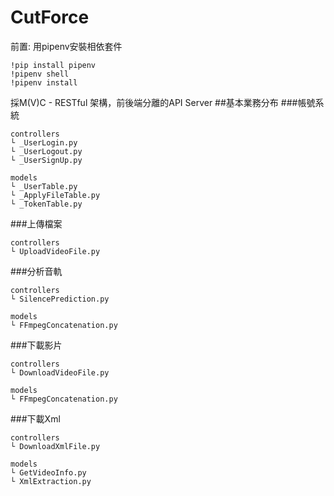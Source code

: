 # CutForce
前置: 用pipenv安裝相依套件

```
!pip install pipenv
!pipenv shell
!pipenv install
```

採M(V)C - RESTful 架構，前後端分離的API Server
##基本業務分布
###帳號系統
```
controllers
└ _UserLogin.py
└ _UserLogout.py
└ _UserSignUp.py

models
└ _UserTable.py
└ _ApplyFileTable.py
└ _TokenTable.py
```
###上傳檔案
```
controllers
└ UploadVideoFile.py
```
###分析音軌
```
controllers
└ SilencePrediction.py

models
└ FFmpegConcatenation.py
```
###下載影片
```
controllers
└ DownloadVideoFile.py

models
└ FFmpegConcatenation.py 
```
###下載Xml
```
controllers
└ DownloadXmlFile.py

models
└ GetVideoInfo.py
└ XmlExtraction.py
```